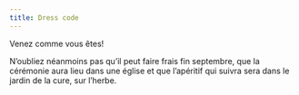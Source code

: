 ```yaml
---
title: Dress code
---
```


Venez comme vous êtes!
 
N’oubliez néanmoins pas qu’il peut faire frais fin septembre, que la cérémonie aura lieu dans une église et que l’apéritif qui suivra sera dans le jardin de la cure, sur l’herbe. 
